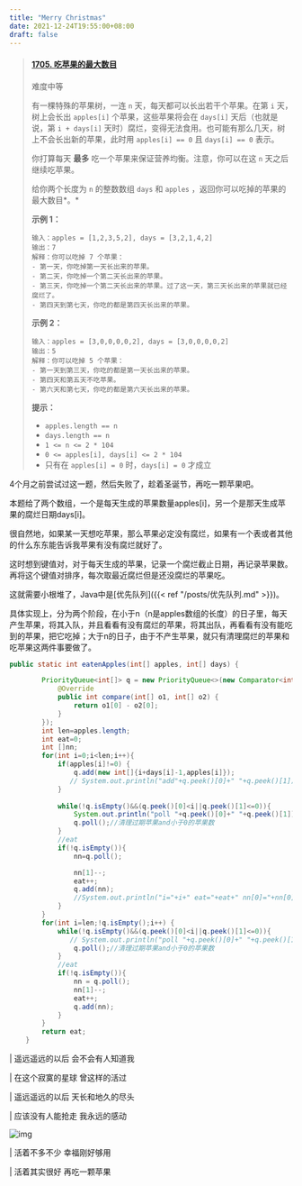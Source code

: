 ```yaml
---
title: "Merry Christmas"
date: 2021-12-24T19:55:00+08:00
draft: false
---
```



>#### [1705. 吃苹果的最大数目](https://leetcode-cn.com/problems/maximum-number-of-eaten-apples/)
>
>难度中等
>
>有一棵特殊的苹果树，一连 `n` 天，每天都可以长出若干个苹果。在第 `i` 天，树上会长出 `apples[i]` 个苹果，这些苹果将会在 `days[i]` 天后（也就是说，第 `i + days[i]` 天时）腐烂，变得无法食用。也可能有那么几天，树上不会长出新的苹果，此时用 `apples[i] == 0` 且 `days[i] == 0` 表示。
>
>你打算每天 **最多** 吃一个苹果来保证营养均衡。注意，你可以在这 `n` 天之后继续吃苹果。
>
>给你两个长度为 `n` 的整数数组 `days` 和 `apples` ，返回你可以吃掉的苹果的最大数目*。*
>
>
>
>**示例 1：**
>
>```
>输入：apples = [1,2,3,5,2], days = [3,2,1,4,2]
>输出：7
>解释：你可以吃掉 7 个苹果：
>- 第一天，你吃掉第一天长出来的苹果。
>- 第二天，你吃掉一个第二天长出来的苹果。
>- 第三天，你吃掉一个第二天长出来的苹果。过了这一天，第三天长出来的苹果就已经腐烂了。
>- 第四天到第七天，你吃的都是第四天长出来的苹果。
>```
>
>**示例 2：**
>
>```
>输入：apples = [3,0,0,0,0,2], days = [3,0,0,0,0,2]
>输出：5
>解释：你可以吃掉 5 个苹果：
>- 第一天到第三天，你吃的都是第一天长出来的苹果。
>- 第四天和第五天不吃苹果。
>- 第六天和第七天，你吃的都是第六天长出来的苹果。
>```
>
>
>
>**提示：**
>
>- `apples.length == n`
>- `days.length == n`
>- `1 <= n <= 2 * 104`
>- `0 <= apples[i], days[i] <= 2 * 104`
>- 只有在 `apples[i] = 0` 时，`days[i] = 0` 才成立

4个月之前尝试过这一题，然后失败了，趁着圣诞节，再吃一颗苹果吧。



本题给了两个数组，一个是每天生成的苹果数量apples[i]，另一个是那天生成苹果的腐烂日期days[i]。

很自然地，如果某一天想吃苹果，那么苹果必定没有腐烂，如果有一个表或者其他的什么东东能告诉我苹果有没有腐烂就好了。

这时想到键值对，对于每天生成的苹果，记录一个腐烂截止日期，再记录苹果数。再将这个键值对排序，每次取最近腐烂但是还没腐烂的苹果吃。

这就需要小根堆了，Java中是[优先队列]({{< ref "/posts/优先队列.md" >}})。

具体实现上，分为两个阶段，在小于n（n是apples数组的长度）的日子里，每天产生苹果，将其入队，并且看看有没有腐烂的苹果，将其出队，再看看有没有能吃到的苹果，把它吃掉；大于n的日子，由于不产生苹果，就只有清理腐烂的苹果和吃苹果这两件事要做了。

```java
public static int eatenApples(int[] apples, int[] days) {

        PriorityQueue<int[]> q = new PriorityQueue<>(new Comparator<int []>() {
            @Override
            public int compare(int[] o1, int[] o2) {
                return o1[0] - o2[0];
            }
        });
        int len=apples.length;
        int eat=0;
        int []nn;
        for(int i=0;i<len;i++){
            if(apples[i]!=0) {
                q.add(new int[]{i+days[i]-1,apples[i]});
               // System.out.println("add"+q.peek()[0]+" "+q.peek()[1]);
            }
            
            while(!q.isEmpty()&&(q.peek()[0]<i||q.peek()[1]<=0)){
                System.out.println("poll "+q.peek()[0]+" "+q.peek()[1]);
                q.poll();//清理过期苹果and小于0的苹果数
            }
            //eat
            if(!q.isEmpty()){
                nn=q.poll();

                nn[1]--;
                eat++;
                q.add(nn);
                //System.out.println("i="+i+" eat="+eat+" nn[0]="+nn[0]+" nn[1]="+nn[1]+" "+q);
            }
        }
        for(int i=len;!q.isEmpty();i++) {
            while(!q.isEmpty()&&(q.peek()[0]<i||q.peek()[1]<=0)){
               // System.out.println("poll "+q.peek()[0]+" "+q.peek()[1]);
                q.poll();//清理过期苹果and小于0的苹果数
            }
            //eat
            if(!q.isEmpty()){
                nn = q.poll();
                nn[1]--;
                eat++;
                q.add(nn);
            }
        }
        return eat;
    }

```



| 遥远遥远的以后 会不会有人知道我

| 在这个寂寞的星球 曾这样的活过

| 遥远遥远的以后 天长和地久的尽头

| 应该没有人能抢走 我永远的感动



![img](https://gimg2.baidu.com/image_search/src=http%3A%2F%2Fy.gtimg.cn%2Fmusic%2Fphoto_new%2FT023R750x750M000000WAmM8047hmV.jpg%3Fmax_age%3D2592000&refer=http%3A%2F%2Fy.gtimg.cn&app=2002&size=f9999,10000&q=a80&n=0&g=0n&fmt=jpeg?sec=1642940486&t=1e74bb359b4dca6fb9d3898341b70b96)



| 活着不多不少 幸福刚好够用

| 活着其实很好 再吃一颗苹果
